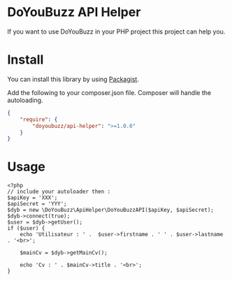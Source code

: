 DoYouBuzz API Helper
===========

If you want to use DoYouBuzz in your PHP project this project can help you.

Install
=======

You can install this library by using [Packagist](https://packagist.org/packages/doyoubuzz/api-helper). 

Add the following to your
composer.json file.  Composer will handle the autoloading.

```json
{
    "require": {
        "doyoubuzz/api-helper": ">=1.0.0"
    }
}
```

Usage
=======

```
<?php
// include your autoloader then :
$apiKey = 'XXX';
$apiSecret = 'YYY';
$dyb = new \DoYouBuzz\ApiHelper\DoYouBuzzAPI($apiKey, $apiSecret);
$dyb->connect(true);
$user = $dyb->getUser();
if ($user) {
    echo 'Utilisateur : ' .  $user->firstname . ' ' . $user->lastname . '<br>';

    $mainCv = $dyb->getMainCv();

    echo 'Cv : ' . $mainCv->title . '<br>';
}
```
